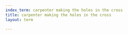 ```yaml
---
index_term: carpenter making the holes in the cross
title: carpenter making the holes in the cross
layout: term

---
```

